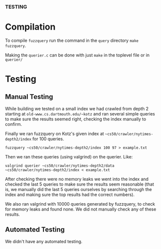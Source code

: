 ### TESTING

# Compilation

To compile `fuzzquery` run the command in the `query` directory `make fuzzquery`.

Making the `querier.c` can be done with just `make` in the toplevel file or in `querier/`

# Testing


## Manual Testing
While building we tested on a small index we had crawled from depth 2 starting at `old-www.cs.dartmouth.edu/~kotz` and ran several simple queries to make sure the results seemed right, checking the index manually to confirm. 

Finally we ran fuzzquery on Kotz's given index at `~cs50/crawler/nytimes-depth2/index` for 100 queries. 

`fuzzquery ~cs50/crawler/nytimes-depth2/index 100 97 > example.txt`

Then we ran these queries (using valgrind) on the querier. Like:

`valgrind querier ~cs50/crawler/nytimes-depth2/data ~cs50/crawler/nytimes-depth2/index < example.txt`

After checking there were no memory leaks we went into the index and checked the last 5 queries to make sure the results seem reasonable (that is, we manually did the last 5 queries ourselves by searching through the index and making sure the top results had the correct numbers).

We also ran valgrind with 10000 queries generated by fuzzquery, to check for memory leaks and found none. We did not manually check any of these results.


## Automated Testing

We didn't have any automated testing.